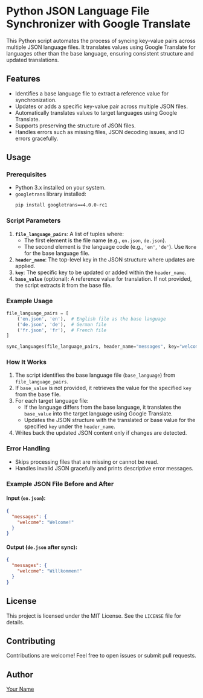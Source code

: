 # Python JSON Language File Synchronizer with Google Translate

This Python script automates the process of syncing key-value pairs across multiple JSON language files. It translates values using Google Translate for languages other than the base language, ensuring consistent structure and updated translations.

## Features
- Identifies a base language file to extract a reference value for synchronization.
- Updates or adds a specific key-value pair across multiple JSON files.
- Automatically translates values to target languages using Google Translate.
- Supports preserving the structure of JSON files.
- Handles errors such as missing files, JSON decoding issues, and IO errors gracefully.

## Usage

### Prerequisites
- Python 3.x installed on your system.
- `googletrans` library installed:
  ```bash
  pip install googletrans==4.0.0-rc1
  ```

### Script Parameters
1. **`file_language_pairs`**: A list of tuples where:
   - The first element is the file name (e.g., `en.json`, `de.json`).
   - The second element is the language code (e.g., `'en'`, `'de'`). Use `None` for the base language file.
2. **`header_name`**: The top-level key in the JSON structure where updates are applied.
3. **`key`**: The specific key to be updated or added within the `header_name`.
4. **`base_value`** (optional): A reference value for translation. If not provided, the script extracts it from the base file.

### Example Usage

```python
file_language_pairs = [
    ('en.json', 'en'),  # English file as the base language
    ('de.json', 'de'),  # German file
    ('fr.json', 'fr'),  # French file
]

sync_languages(file_language_pairs, header_name="messages", key="welcome", base_value="Welcome!")
```

### How It Works
1. The script identifies the base language file (`base_language`) from `file_language_pairs`.
2. If `base_value` is not provided, it retrieves the value for the specified `key` from the base file.
3. For each target language file:
   - If the language differs from the base language, it translates the `base_value` into the target language using Google Translate.
   - Updates the JSON structure with the translated or base value for the specified `key` under the `header_name`.
4. Writes back the updated JSON content only if changes are detected.

### Error Handling
- Skips processing files that are missing or cannot be read.
- Handles invalid JSON gracefully and prints descriptive error messages.

### Example JSON File Before and After

#### Input (`en.json`):
```json
{
  "messages": {
    "welcome": "Welcome!"
  }
}
```

#### Output (`de.json` after sync):
```json
{
  "messages": {
    "welcome": "Willkommen!"
  }
}
```

## License
This project is licensed under the MIT License. See the `LICENSE` file for details.

## Contributing
Contributions are welcome! Feel free to open issues or submit pull requests.

## Author
[Your Name](https://github.com/LeMoiz)
